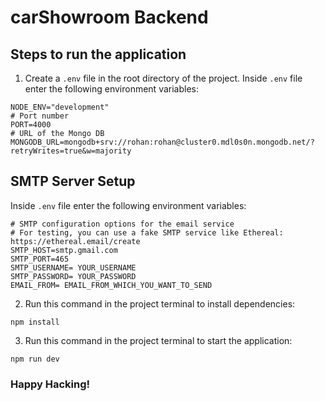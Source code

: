 # carShowroom Backend

## Steps to run the application

1) Create a ``.env`` file in the root directory of the project. Inside ``.env`` file enter the following environment
   variables:

```
NODE_ENV="development"
# Port number
PORT=4000
# URL of the Mongo DB
MONGODB_URL=mongodb+srv://rohan:rohan@cluster0.mdl0s0n.mongodb.net/?retryWrites=true&w=majority
```

## SMTP Server Setup

Inside ``.env`` file enter the following environment variables:

```
# SMTP configuration options for the email service
# For testing, you can use a fake SMTP service like Ethereal: https://ethereal.email/create
SMTP_HOST=smtp.gmail.com
SMTP_PORT=465
SMTP_USERNAME= YOUR_USERNAME
SMTP_PASSWORD= YOUR_PASSWORD
EMAIL_FROM= EMAIL_FROM_WHICH_YOU_WANT_TO_SEND
```

2) Run this command in the project terminal to install dependencies:

```
npm install
```

3) Run this command in the project terminal to start the application:

```
npm run dev
```

### Happy Hacking!
